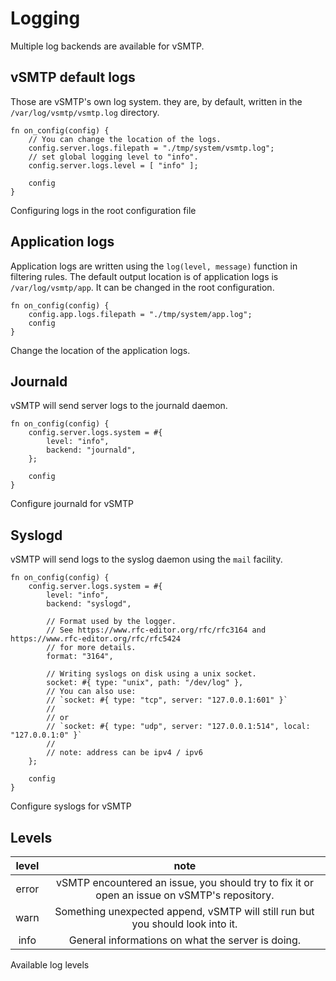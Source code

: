 # Logging

Multiple log backends are available for vSMTP.

## vSMTP default logs

Those are vSMTP's own log system. they are, by default, written in the `/var/log/vsmtp/vsmtp.log` directory.

```rust,ignore
fn on_config(config) {
    // You can change the location of the logs.
    config.server.logs.filepath = "./tmp/system/vsmtp.log";
    // set global logging level to "info".
    config.server.logs.level = [ "info" ];

    config
}
```
<p class="ann"> Configuring logs in the root configuration file </p>

## Application logs

Application logs are written using the `log(level, message)` function in filtering rules.
The default output location is of application logs is `/var/log/vsmtp/app`. It can be changed in the root configuration.

```rust,ignore
fn on_config(config) {
    config.app.logs.filepath = "./tmp/system/app.log";
    config
}
```
<p class="ann"> Change the location of the application logs. </p>

## Journald

vSMTP will send server logs to the journald daemon.

```rust,ignore
fn on_config(config) {
    config.server.logs.system = #{
        level: "info",
        backend: "journald",
    };

    config
}

```
<p class="ann"> Configure journald for vSMTP </p>


## Syslogd

vSMTP will send logs to the syslog daemon using the `mail` facility.

```rust,ignore
fn on_config(config) {
    config.server.logs.system = #{
        level: "info",
        backend: "syslogd",

        // Format used by the logger.
        // See https://www.rfc-editor.org/rfc/rfc3164 and https://www.rfc-editor.org/rfc/rfc5424
        // for more details.
        format: "3164",

        // Writing syslogs on disk using a unix socket.
        socket: #{ type: "unix", path: "/dev/log" },
        // You can also use:
        // `socket: #{ type: "tcp", server: "127.0.0.1:601" }`
        //
        // or
        // `socket: #{ type: "udp", server: "127.0.0.1:514", local: "127.0.0.1:0" }`
        //
        // note: address can be ipv4 / ipv6
    };

    config
}
```
<p class="ann"> Configure syslogs for vSMTP </p>

## Levels

|level|note|
|:-:|:-:|
|error| vSMTP encountered an issue, you should try to fix it or open an issue on vSMTP's repository. |
|warn| Something unexpected append, vSMTP will still run but you should look into it. |
|info| General informations on what the server is doing. |

<p class="ann"> Available log levels </p>